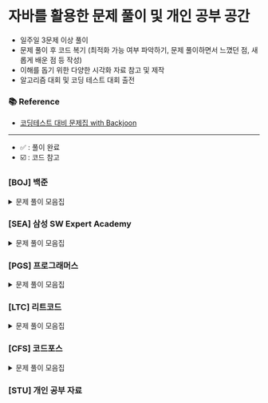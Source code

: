 
# 자바를 활용한 문제 풀이 및 개인 공부 공간

- 일주일 3문제 이상 풀이
- 문제 풀이 후 코드 복기 (최적화 가능 여부 파악하기, 문제 풀이하면서 느꼈던 점, 새롭게 배운 점 등 작성)
- 이해를 돕기 위한 다양한 시각화 자료 참고 및 제작
- 알고리즘 대회 및 코딩 테스트 대회 출전

### 📚 Reference
- [코딩테스트 대비 문제집 with Backjoon](https://github.com/tony9402/baekjoon)

---
- ✅ : 풀이 완료
- ☑️ : 코드 참고
### [BOJ] 백준

<details>
	<summary>문제 풀이 모음집</summary>
  </br>


|     번호      | 이름                                                 | 난이도  | 코드         | 시간     | 유형             |  상태 |
|:-----------:|:---------------------------------------------------|:----:|:-----------|:-------|:---------------|:---:|
| **_7576_**  | [토마토](https://www.acmicpc.net/problem/7576)        | 골드 5 | BOJ/P7576  | 1h 1m  | `BFS`          |  ✅  |
| **_7569_**  | [토마토](https://www.acmicpc.net/problem/7569)        | 골드 5 | BOJ/P7569  | 36m    | `BFS`          |  ✅  |
| **_15649_** | [N과 M (1)](https://www.acmicpc.net/problem/15649)  | 실버 3 | BOJ/P15649 | 34m    | `BackTracking` |  ✅  |
| **_15650_** | [N과 M (2)](https://www.acmicpc.net/problem/15650)  | 실버 3 | BOJ/P15650 | 1h 10m | `BackTracking` |  ✅  |
| **_15651_** | [N과 M (3)](https://www.acmicpc.net/problem/15651)  | 실버 3 | BOJ/P15651 | 7m     | `BackTracking` |  ✅  |
| **_15652_** | [N과 M (4)](https://www.acmicpc.net/problem/15652)  | 실버 3 | BOJ/P15652 | 12m    | `BackTracking` |  ✅  |
| **_15654_** | [N과 M (5)](https://www.acmicpc.net/problem/15654)  | 실버 3 | BOJ/P15654 | 12m    | `BackTracking` |    ✅ |
| **_15655_** | [N과 M (6)](https://www.acmicpc.net/problem/15655)  | 실버 3 | BOJ/P15655 | 9m     | `BackTracking` |    ✅ |
| **_9663_**  | [N-Queen](https://www.acmicpc.net/problem/9663)    | 골드 4 | BOJ/P9663  | 1h 8m  | `BackTracking` |    ✅ |
| **_21922_** | [학부 연구생 민상](https://www.acmicpc.net/problem/21922) | 골드 5 | BOJ/P9663  | 1h 48m | `BFS`          |  ✅   |

</details>

### [SEA] 삼성 SW Expert Academy

<details>
	<summary>문제 풀이 모음집</summary>
  </br>

|     번호      | 이름                                                  |      난이도      | 코드                     | 시간 | 유형                 |   상태    |
|:-----------:|:----------------------------------------------------|:-------------:|:--------------------------|:------|:----------------------|:-------:|

</details>

### [PGS] 프로그래머스

<details>
	<summary>문제 풀이 모음집</summary>
  </br>

|번호|이름|난이도|코드|시간|유형|
|::|:-----|:-----:|:-----|:-----|:-----|

</details>

### [LTC] 리트코드

<details>
	<summary>문제 풀이 모음집</summary>
  </br>

|   번호    | 이름                                                                                                                        |  난이도   | 코드             | 시간  |유형|
|:-------:|:--------------------------------------------------------------------------------------------------------------------------|:------:|:---------------|:----|:-----|
| **_17_** | [Letter Combinations of a Phone Number](https://leetcode.com/problems/letter-combinations-of-a-phone-number/description/) | Medium | LTC/P15650 | 57m | `BackTracking` |    ✅ |

</details>

### [CFS] 코드포스

<details>
	<summary>문제 풀이 모음집</summary>
  </br>

|번호|이름|난이도|코드|시간|유형|
|::|:-----|:-----:|:-----|:-----|:-----|

</details>



### [STU] 개인 공부 자료
